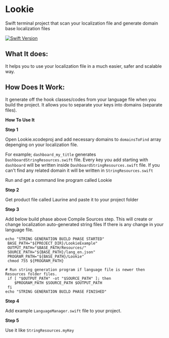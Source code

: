 # Lookie
Swift terminal project that scan your localization file and generate domain base localization files

[![Swift Version][swift-image]][swift-url]

## What It does:

It helps you to use your localization file in a much easier, safer and scalable way. 


## How Does It Work:

It generate off the hook classes/codes from your language file when you build the project. It allows you to separate your keys into domains (separate files). 

**How To Use It**

**Step 1**

Open Lookie.xcodeproj and add necessary domains to `domainsToFind` array depenging on your localization file.

For example; `dashboard_my_title` generates `DashboardStringResources.swift` file. Every key you add starting with `dashboard` will be written inside `DashboardStringResources.swift` file. If you can't find any related domain it will be written in `StringResources.swift`

Run and get a command line program called Lookie

**Step 2**

Get product file called Laurine and paste it to your project folder

**Step 3**

Add below build phase above Compile Sources step. This will create or change localization auto-generated string files If there is any change in your language file.

```
echo "STRING GENERATION BUILD PHASE STARTED"
 BASE_PATH="${PROJECT_DIR}/LookieExample"
 OUTPUT_PATH="$BASE_PATH/Resources/"
 SOURCE_PATH="${BASE_PATH}/lang_en.json"
 PROGRAM_PATH="${BASE_PATH}/Lookie"
 chmod 755 ${PROGRAM_PATH}

# Run string generation program if language file is newer then Resources folder files.
 if [ "$OUTPUT_PATH" -ot "$SOURCE_PATH" ]; then
    $PROGRAM_PATH $SOURCE_PATH $OUTPUT_PATH
 fi
echo "STRING GENERATION BUILD PHASE FINISHED"
```

**Step 4**

Add example `LanguageManager.swift` file to your project.

**Step 5**

Use it like `StringResources.myKey`

[swift-image]:https://img.shields.io/badge/swift-5.0-orange.svg
[swift-url]: https://swift.org/
